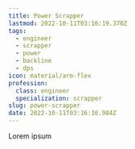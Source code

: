 ```yaml
---
title: Power Scrapper
lastmod: 2022-10-11T03:16:19.370Z
tags:
  - engineer
  - scrapper
  - power
  - backline
  - dps
icon: material/arm-flex
profession:
  class: engineer
  specialization: scrapper
slug: power-scrapper
date: 2022-10-11T03:16:16.984Z
---
```


Lorem ipsum